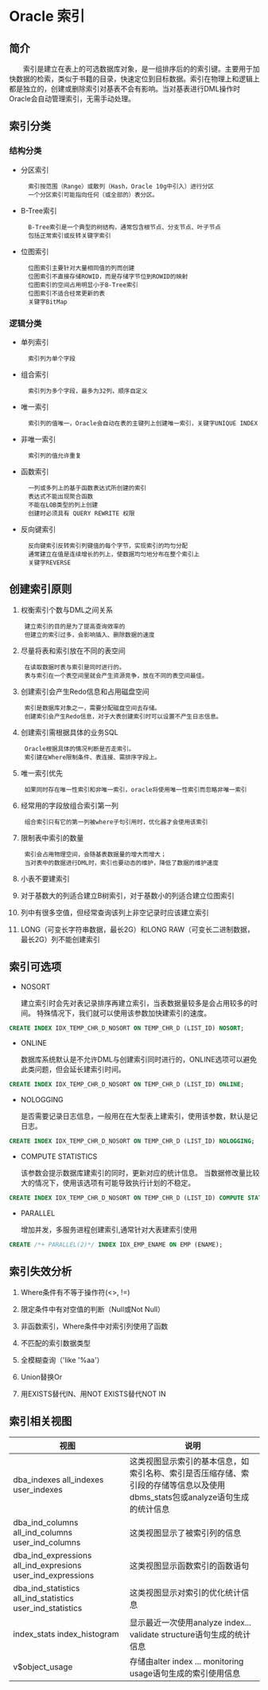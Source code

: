 # Oracle 索引

## 简介

&emsp;&emsp;索引是建立在表上的可选数据库对象，是一组排序后的的索引键。主要用于加快数据的检索，类似于书籍的目录，快速定位到目标数据。索引在物理上和逻辑上都是独立的，创建或删除索引对基表不会有影响。当对基表进行DML操作时Oracle会自动管理索引，无需手动处理。

## 索引分类

### 结构分类

- 分区索引

        索引按范围（Range）或散列（Hash，Oracle 10g中引入）进行分区
        一个分区索引可能指向任何（或全部的）表分区。

- B-Tree索引

        B-Tree索引是一个典型的树结构，通常包含根节点、分支节点、叶子节点
        包括正常索引或反转关键字索引

- 位图索引

        位图索引主要针对大量相同值的列而创建
        位图索引不直接存储ROWID，而是存储字节位到ROWID的映射
        位图索引的空间占用明显小于B-Tree索引
        位图索引不适合经常更新的表
        关键字BitMap

### 逻辑分类

- 单列索引

        索引列为单个字段

- 组合索引

        索引列为多个字段，最多为32列，顺序自定义

- 唯一索引

        索引列的值唯一，Oracle会自动在表的主键列上创建唯一索引，关键字UNIQUE INDEX

- 非唯一索引

        索引列的值允许重复

- 函数索引

        一列或多列上的基于函数表达式所创建的索引
        表达式不能出现聚合函数
        不能在LOB类型的列上创建
        创建时必须具有 QUERY REWRITE 权限

- 反向键索引

        反向键索引反转索引列键值的每个字节，实现索引的均匀分配
        通常建立在值是连续增长的列上，使数据均匀地分布在整个索引上
        关键字REVERSE

## 创建索引原则

1. 权衡索引个数与DML之间关系

        建立索引的目的是为了提高查询效率的
        但建立的索引过多，会影响插入、删除数据的速度

2. 尽量将表和索引放在不同的表空间

        在读取数据时表与索引是同时进行的。
        表与索引在一个表空间里就会产生资源竞争，放在不同的表空间最佳。

3. 创建索引会产生Redo信息和占用磁盘空间

        索引是数据库对象之一，需要分配磁盘空间去存储。
        创建索引会产生Redo信息，对于大表创建索引时可以设置不产生日志信息。

4. 创建索引需根据具体的业务SQL

        Oracle根据具体的情况判断是否走索引。
        索引建在Where限制条件、表连接、需排序字段上。

5. 唯一索引优先

        如果同时存在唯一性索引和非唯一索引，oracle将使用唯一性索引而忽略非唯一索引

6. 经常用的字段放组合索引第一列

        组合索引只有它的第一列被where子句引用时，优化器才会使用该索引

7. 限制表中索引的数量

        索引会占用物理空间，会随基表数据量的增大而增大；
        当对表中的数据进行DML时，索引也要动态的维护，降低了数据的维护速度

8. 小表不要建索引

9. 对于基数大的列适合建立B树索引，对于基数小的列适合建立位图索引

10. 列中有很多空值，但经常查询该列上非空记录时应该建立索引

11. LONG（可变长字符串数据，最长2G）和LONG RAW（可变长二进制数据，最长2G）列不能创建索引

## 索引可选项

- NOSORT

    建立索引时会先对表记录排序再建立索引，当表数据量较多是会占用较多的时间。
    特殊情况下，我们就可以使用该参数加快建索引的速度。

```sql
CREATE INDEX IDX_TEMP_CHR_D_NOSORT ON TEMP_CHR_D (LIST_ID) NOSORT;
```

- ONLINE

    数据库系统默认是不允许DML与创建索引同时进行的，ONLINE选项可以避免此类问题，但会延长建索引时间。

```sql
CREATE INDEX IDX_TEMP_CHR_D_NOSORT ON TEMP_CHR_D (LIST_ID) ONLINE;
```

- NOLOGGING

    是否需要记录日志信息，一般用在在大型表上建索引，使用该参数，默认是记日志。

```sql
CREATE INDEX IDX_TEMP_CHR_D_NOSORT ON TEMP_CHR_D (LIST_ID) NOLOGGING;
```

- COMPUTE STATISTICS

    该参数会提示数据库建索引的同时，更新对应的统计信息。
    当数据修改量比较大的情况下，使用该选项有可能导致执行计划的不稳定。

```sql
CREATE INDEX IDX_TEMP_CHR_D_NOSORT ON TEMP_CHR_D (LIST_ID) COMPUTE STATISTICS;
```

- PARALLEL

    增加并发，多服务进程创建索引,通常针对大表建索引使用

```sql
CREATE /*+ PARALLEL(2)*/ INDEX IDX_EMP_ENAME ON EMP (ENAME);
```

## 索引失效分析

1. Where条件有不等于操作符(<>, !=)

2. 限定条件中有对空值的判断（Null或Not Null）

3. 非函数索引，Where条件中对索引列使用了函数

4. 不匹配的索引数据类型

5. 全模糊查询（'like '%aa'）

6. Union替换Or

7. 用EXISTS替代IN、用NOT EXISTS替代NOT IN

## 索引相关视图

|视图|说明|
|-|-|
|dba_indexes all_indexes user_indexes|这类视图显示索引的基本信息，如索引名称、索引是否压缩存储、索引段的存储等信息以及使用dbms_stats包或analyze语句生成的统计信息|
|dba_ind_columns all_ind_columns user_ind_columns|这类视图显示了被索引列的信息|
|dba_ind_expressions all_ind_expresions user_ind_expressions|这类视图显示函数索引的函数语句|
|dba_ind_statistics all_ind_statistics user_ind_statistics|这类视图显示对索引的优化统计信息|
|index_stats index_histogram|显示最近一次使用analyze index... validate structure语句生成的统计信息|
|v$object_usage|存储由alter index ... monitoring usage语句生成的索引使用信息|
